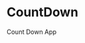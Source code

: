 # CountDown
 Count Down App
     
           
                                                        
                                                                     
                                                                  
                                                       
                                                    
                                  
                    
              
    
 
   
